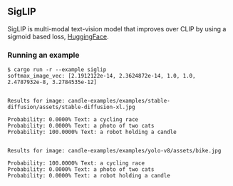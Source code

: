 ## SigLIP

SigLIP is multi-modal text-vision model that improves over CLIP by using a sigmoid based loss,
[HuggingFace](https://huggingface.co/google/siglip-base-patch16-224).

### Running an example
```
$ cargo run -r --example siglip
softmax_image_vec: [2.1912122e-14, 2.3624872e-14, 1.0, 1.0, 2.4787932e-8, 3.2784535e-12]


Results for image: candle-examples/examples/stable-diffusion/assets/stable-diffusion-xl.jpg

Probability: 0.0000% Text: a cycling race 
Probability: 0.0000% Text: a photo of two cats 
Probability: 100.0000% Text: a robot holding a candle 


Results for image: candle-examples/examples/yolo-v8/assets/bike.jpg

Probability: 100.0000% Text: a cycling race 
Probability: 0.0000% Text: a photo of two cats 
Probability: 0.0000% Text: a robot holding a candle 
```
